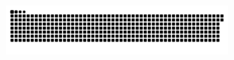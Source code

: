 <picture>
  <source media="(prefers-color-scheme: dark)" srcset="https://raw.githubusercontent.com/MarineHakobyan/MarineHakobyan/7f72711676969302538631e41767af57b266e40c/github-contribution-grid-snake-dark.svg" />
  <source media="(prefers-color-scheme: light)" srcset="https://raw.githubusercontent.com/MarineHakobyan/MarineHakobyan/7f72711676969302538631e41767af57b266e40c/github-contribution-grid-snake.svg" />
  <img alt="github-snake" src="https://raw.githubusercontent.com/MarineHakobyan/MarineHakobyan/7f72711676969302538631e41767af57b266e40c/github-contribution-grid-snake-dark.svg" />
</picture>

